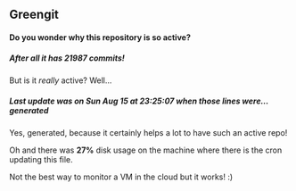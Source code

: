## Greengit

#### Do you wonder why this repository is so active?

##### After all it has 21987 commits!

But is it *really* active? Well...

##### Last update was on Sun Aug 15 at 23:25:07 when those lines were... generated

Yes, generated, because it certainly helps a lot to have such an active repo!

Oh and there was **27%** disk usage on the machine
where there is the cron updating this file.

Not the best way to monitor a VM in the cloud but it works! :)
